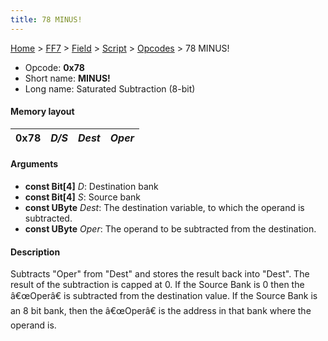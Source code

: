 ```yaml
---
title: 78 MINUS!
---
```


[Home](/ff7-flat-wiki/Main%20Page.md) > [FF7](/ff7-flat-wiki/FF7.md) > [Field](/ff7-flat-wiki/FF7/Field.md) > [Script](/ff7-flat-wiki/FF7/Field/Script.md) > [Opcodes](/ff7-flat-wiki/FF7/Field/Script/Opcodes.md) > 78 MINUS!

-   Opcode: **0x78**
-   Short name: **MINUS!**
-   Long name: Saturated Subtraction (8-bit)

#### Memory layout

| 0x78 | *D/S* | *Dest* | *Oper* |
|------|-------|--------|--------|

#### Arguments

-   **const Bit\[4\]** *D*: Destination bank
-   **const Bit\[4\]** *S*: Source bank
-   **const UByte** *Dest*: The destination variable, to which the
    operand is subtracted.
-   **const UByte** *Oper*: The operand to be subtracted from the
    destination.

#### Description

Subtracts "Oper" from "Dest" and stores the result back into "Dest". The
result of the subtraction is capped at 0. If the Source Bank is 0 then
the â€œOperâ€ is subtracted from the destination value. If the Source
Bank is an 8 bit bank, then the â€œOperâ€ is the address in that bank
where the operand is.
